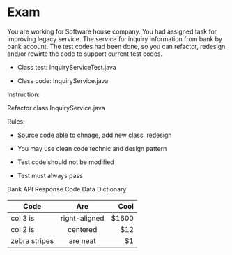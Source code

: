 # Exam



You are working for Software house company. You had assigned task for improving legacy service. The service for inquiry information from bank by bank account. 
The test codes had been done, so you can refactor, redesign and/or rewirte the code to support current test codes.


 - Class test: InquiryServiceTest.java

 - Class code: InquiryService.java



Instruction: 


Refactor class InquiryService.java





Rules:

- Source code able to chnage, add new class, redesign

- You may use clean code technic and design pattern 

- Test code should not be modified

- Test must always pass


Bank API Response Code Data Dictionary:

| Code        | Are           | Cool  |
| ------------- |:-------------:| -----:|
| col 3 is      | right-aligned | $1600 |
| col 2 is      | centered      |   $12 |
| zebra stripes | are neat      |    $1 |